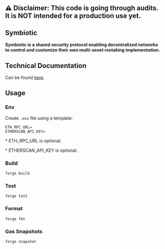 ## ⚠️ Disclaimer: This code is going through audits. It is NOT intended for a production use yet.

## Symbiotic

**Symbiotic is a shared security protocol enabling decentralized networks to control and customize their own multi-asset restaking implementation.**

## Technical Documentation

Can be found [here](./specs).

## Usage

### Env

Create `.env` file using a template:

```
ETH_RPC_URL=
ETHERSCAN_API_KEY=
```

\* ETH_RPC_URL is optional.

\* ETHERSCAN_API_KEY is optional.

### Build

```shell
forge build
```

### Test

```shell
forge test
```

### Format

```shell
forge fmt
```

### Gas Snapshots

```shell
forge snapshot
```

